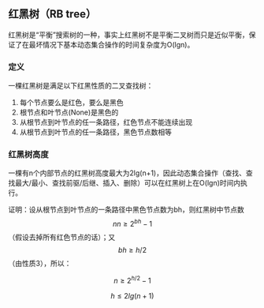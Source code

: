 ## 红黑树（RB tree）
红黑树是“平衡”搜索树的一种，事实上红黑树不是平衡二叉树而只是近似平衡，保证了在最坏情况下基本动态集合操作的时间复杂度为O(lgn)。

### 定义
一棵红黑树是满足以下红黑性质的二叉查找树：
1. 每个节点要么是红色，要么是黑色
2. 根节点和叶节点(None)是黑色的
3. 从根节点到叶节点的任一条路径，红色节点不能连续出现
4. 从根节点到叶节点的任一条路径，黑色节点数相等

### 红黑树高度
一棵有n个内部节点的红黑树高度最大为2lg(n+1)，因此动态集合操作（查找、查找最大/最小、查找前驱/后继、插入、删除）可以在红黑树上在O(lgn)时间内执行。

证明：设从根节点到叶节点的一条路径中黑色节点数为bh，则红黑树中节点数$$nn\geq 2^{bh}-1$$（假设去掉所有红色节点的话）；又$$bh\geq h/2$$（由性质3），所以：

$$
n\geq 2^{h/2}-1
$$

$$
h\leqslant 2lg(n+1)
$$



